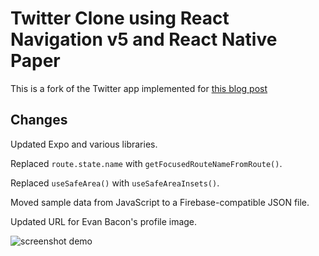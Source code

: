 # Twitter Clone using React Navigation v5 and React Native Paper 

This is a fork of the Twitter app implemented for 
[this blog post](https://reactnavigation.org/blog/2020/01/29/using-react-navigation-5-with-react-native-paper/)

## Changes

Updated Expo and various libraries.

Replaced `route.state.name` with `getFocusedRouteNameFromRoute()`.

Replaced `useSafeArea()` with `useSafeAreaInsets()`.

Moved sample data from JavaScript to a Firebase-compatible JSON file.

Updated URL for Evan Bacon's profile image.





![screenshot demo](./assets/app.gif)

